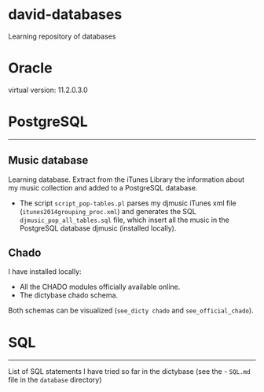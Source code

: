 david-databases
===============

Learning repository of databases

# Oracle
virtual version: 11.2.0.3.0

# PostgreSQL
***

## Music database
Learning database. Extract from the iTunes Library the information about my music collection and added to a PostgreSQL database. 

* The script `script_pop-tables.pl` parses my djmusic iTunes xml file (`itunes2014grouping_proc.xml`) and generates the SQL `djmusic_pop_all_tables.sql` file, which insert all the music in the PostgreSQL database djmusic (installed locally).


## Chado
I have installed locally: 

* All the CHADO modules officially available online.
* The dictybase chado schema. 

Both schemas can be visualized (`see_dicty chado` and `see_official_chado`).


# SQL
***

List of SQL statements I have tried so far in the dictybase (see the - `SQL.md` file in the `database` directory)
